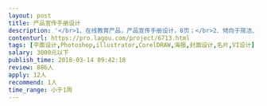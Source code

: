 ```yaml
---                
layout: post       
title: 产品宣传手册设计           
description: '</br>1、在线教育产品，产品宣传手册设计，8页；</br>2、倾向于简洁、清爽、扁平化的设计；</br>3、提供现有的图册供参考；</br>4、时间比较紧，最好3天之内完成；</br>'     
contenturl: https://pro.lagou.com/project/6713.html      
tags: [平面设计,Photoshop,illustrator,CorelDRAW,海报,封面设计,名片,VI设计]            
salary: 3000元以下          
publish_time: 2018-03-14 09:42:18         
review: 886人                   
apply: 12人                   
recommend: 1人                   
time_range: 小于1周              
---                 
```

